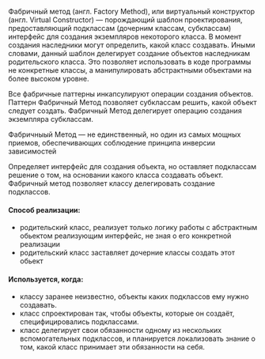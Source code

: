 Фабричный метод (англ. Factory Method), или виртуальный конструктор (англ. Virtual Constructor) — порождающий шаблон
проектирования, предоставляющий подклассам (дочерним классам, субклассам) интерфейс для создания экземпляров некоторого
класса. В момент создания наследники могут определить, какой класс создавать. Иными словами, данный шаблон делегирует
создание объектов наследникам родительского класса. Это позволяет использовать в коде программы не конкретные классы, а
манипулировать абстрактными объектами на более высоком уровне.

Все фабричные паттерны инкапсулируют операции создания объектов. Паттерн 
Фабричный Метод позволяет субклассам решить, какой объект следует создать.
Фабричный Метод делегирует операцию создания экземпляра субклассам.

Фабричныый Метод — не единственный, но
один из самых мощных приемов, обеспечивающих соблюдение принципа
инверсии зависимостей

Определяет интерфейс для создания объекта, но оставляет подклассам решение о том, на основании какого класса создавать
объект. Фабричный метод позволяет классу делегировать создание подклассов. 

#### Способ реализации:
- родительский класс, реализует только логику работы с абстрактным обьектом реализующим интерфейс,
не зная о его конкретной реализации  
- родительский класс заставляет дочерние классы создать этот обьект

#### Используется, когда:
- классу заранее неизвестно, объекты каких подклассов ему нужно создавать.
- класс спроектирован так, чтобы объекты, которые он создаёт, специфицировались подклассами.
- класс делегирует свои обязанности одному из нескольких вспомогательных подклассов, и планируется локализовать знание о
том, какой класс принимает эти обязанности на себя.